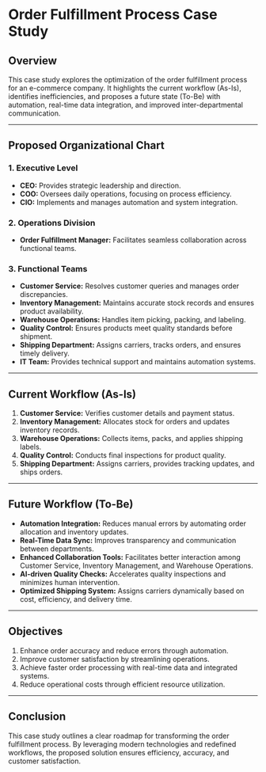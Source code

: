# Order Fulfillment Process Case Study

## Overview
This case study explores the optimization of the order fulfillment process for an e-commerce company. It highlights the current workflow (As-Is), identifies inefficiencies, and proposes a future state (To-Be) with automation, real-time data integration, and improved inter-departmental communication.

---

## Proposed Organizational Chart

### 1. **Executive Level**
- **CEO:** Provides strategic leadership and direction.
- **COO:** Oversees daily operations, focusing on process efficiency.
- **CIO:** Implements and manages automation and system integration.

### 2. **Operations Division**
- **Order Fulfillment Manager:** Facilitates seamless collaboration across functional teams.

### 3. **Functional Teams**
- **Customer Service:** Resolves customer queries and manages order discrepancies.
- **Inventory Management:** Maintains accurate stock records and ensures product availability.
- **Warehouse Operations:** Handles item picking, packing, and labeling.
- **Quality Control:** Ensures products meet quality standards before shipment.
- **Shipping Department:** Assigns carriers, tracks orders, and ensures timely delivery.
- **IT Team:** Provides technical support and maintains automation systems.

---

## Current Workflow (As-Is)
1. **Customer Service:** Verifies customer details and payment status.
2. **Inventory Management:** Allocates stock for orders and updates inventory records.
3. **Warehouse Operations:** Collects items, packs, and applies shipping labels.
4. **Quality Control:** Conducts final inspections for product quality.
5. **Shipping Department:** Assigns carriers, provides tracking updates, and ships orders.

---

## Future Workflow (To-Be)
- **Automation Integration:** Reduces manual errors by automating order allocation and inventory updates.
- **Real-Time Data Sync:** Improves transparency and communication between departments.
- **Enhanced Collaboration Tools:** Facilitates better interaction among Customer Service, Inventory Management, and Warehouse Operations.
- **AI-driven Quality Checks:** Accelerates quality inspections and minimizes human intervention.
- **Optimized Shipping System:** Assigns carriers dynamically based on cost, efficiency, and delivery time.

---

## Objectives
1. Enhance order accuracy and reduce errors through automation.
2. Improve customer satisfaction by streamlining operations.
3. Achieve faster order processing with real-time data and integrated systems.
4. Reduce operational costs through efficient resource utilization.

---

## Conclusion
This case study outlines a clear roadmap for transforming the order fulfillment process. By leveraging modern technologies and redefined workflows, the proposed solution ensures efficiency, accuracy, and customer satisfaction.
